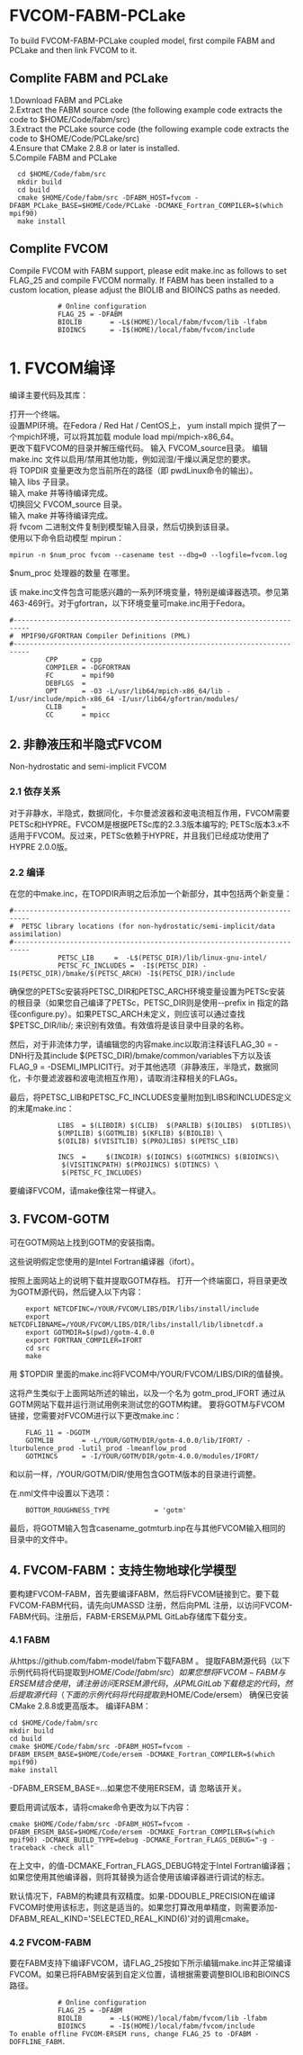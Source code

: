 # FVCOM-FABM-PCLake
To build FVCOM-FABM-PCLake coupled model, first compile FABM and PCLake and then link FVCOM to it.

## Complite FABM and PCLake

1.Download FABM and PCLake  
2.Extract the FABM source code (the following example code extracts the code to $HOME/Code/fabm/src)  
3.Extract the PCLake source code (the following example code extracts the code to $HOME/Code/PCLake/src)  
4.Ensure that CMake 2.8.8 or later is installed.  
5.Compile FABM and PCLake  

```
  cd $HOME/Code/fabm/src
  mkdir build
  cd build
  cmake $HOME/Code/fabm/src -DFABM_HOST=fvcom -DFABM_PCLake_BASE=$HOME/Code/PCLake -DCMAKE_Fortran_COMPILER=$(which mpif90)
  make install
```

## Complite FVCOM 

Compile FVCOM with FABM support, please edit make.inc as follows to set FLAG_25 and compile FVCOM normally. If FABM has been installed to a custom location, please adjust the BIOLIB and BIOINCS paths as needed.

```
            # Online configuration  
            FLAG_25 = -DFABM  
            BIOLIB       = -L$(HOME)/local/fabm/fvcom/lib -lfabm  
            BIOINCS      = -I$(HOME)/local/fabm/fvcom/include  
```

# 1. FVCOM编译 

编译主要代码及其库：  

打开一个终端。  
设置MPI环境。在Fedora / Red Hat / CentOS上， yum install mpich 提供了一个mpich环境，可以将其加载 module load mpi/mpich-x86_64。  
更改下载FVCOM的目录并解压缩代码。 
输入 FVCOM_source目录。 
编辑  make.inc 文件以启用/禁用其他功能，例如润湿/干燥以满足您的要求。  
将     TOPDIR 变量更改为您当前所在的路径（即 pwdLinux命令的输出）。  
输入   libs 子目录。  
输入  make 并等待编译完成。  
切换回父  FVCOM_source 目录。  
输入  make 并等待编译完成。  
将  fvcom 二进制文件复制到模型输入目录，然后切换到该目录。  
使用以下命令启动模型 mpirun：  
 
    mpirun -n $num_proc fvcom --casename test --dbg=0 --logfile=fvcom.log
$num_proc 处理器的数量 在哪里。

该 make.inc文件包含可能感兴趣的一系列环境变量，特别是编译器选项。参见第463-469行。对于gfortran，以下环境变量可make.inc用于Fedora。

```
#--------------------------------------------------------------------------
#  MPIF90/GFORTRAN Compiler Definitions (PML)
#--------------------------------------------------------------------------
         CPP      = cpp
         COMPILER = -DGFORTRAN
         FC       = mpif90
         DEBFLGS  =
         OPT      = -O3 -L/usr/lib64/mpich-x86_64/lib -I/usr/include/mpich-x86_64 -I/usr/lib64/gfortran/modules/
         CLIB     =
         CC       = mpicc
```

## 2. 非静液压和半隐式FVCOM
Non-hydrostatic and semi-implicit FVCOM

 
### 2.1 依存关系
对于非静水，半隐式，数据同化，卡尔曼滤波器和波电流相互作用，FVCOM需要PETSc和HYPRE。FVCOM是根据PETSc库的2.3.3版本编写的; PETSc版本3.x不适用于FVCOM。反过来，PETSc依赖于HYPRE，并且我们已经成功使用了HYPRE 2.0.0版。

### 2.2 编译
在您的中make.inc，在TOPDIR声明之后添加一个新部分，其中包括两个新变量：

```
#--------------------------------------------------------------------------
#  PETSC library locations (for non-hydrostatic/semi-implicit/data assimilation)
#--------------------------------------------------------------------------
            PETSC_LIB     =  -L$(PETSC_DIR)/lib/linux-gnu-intel/
            PETSC_FC_INCLUDES =  -I$(PETSC_DIR) -I$(PETSC_DIR)/bmake/$(PETSC_ARCH) -I$(PETSC_DIR)/include
```

确保您的PETSc安装将PETSC_DIR和PETSC_ARCH环境变量设置为PETSc安装的根目录（如果您自己编译了PETSc，PETSC_DIR则是使用--prefix in 指定的路径configure.py）。如果PETSC_ARCH未定义，则应该可以通过查找$PETSC_DIR/lib/; 来识别有效值。有效值将是该目录中目录的名称。

然后，对于非流体力学，请编辑您的内容make.inc以取消注释该FLAG_30 = -DNH行及其include $(PETSC_DIR)/bmake/common/variables下方以及该FLAG_9 = -DSEMI_IMPLICIT行。对于其他选项（非静液压，半隐式，数据同化，卡尔曼滤波器和波电流相互作用），请取消注释相关的FLAGs。

最后，将PETSC_LIB和PETSC_FC_INCLUDES变量附加到LIBS和INCLUDES定义的末尾make.inc：

```
            LIBS  = $(LIBDIR) $(CLIB)  $(PARLIB) $(IOLIBS)  $(DTLIBS)\
            $(MPILIB) $(GOTMLIB) $(KFLIB) $(BIOLIB) \
            $(OILIB) $(VISITLIB) $(PROJLIBS) $(PETSC_LIB)
 
            INCS  =     $(INCDIR) $(IOINCS) $(GOTMINCS) $(BIOINCS)\
             $(VISITINCPATH) $(PROJINCS) $(DTINCS) \
             $(PETSC_FC_INCLUDES)
```
要编译FVCOM，请make像往常一样键入。

## 3. FVCOM-GOTM
可在GOTM网站上找到GOTM的安装指南。

这些说明假定您使用的是Intel Fortran编译器（ifort）。

按照上面网站上的说明下载并提取GOTM存档。
打开一个终端窗口，将目录更改为GOTM源代码，然后键入以下内容：
```
    export NETCDFINC=/YOUR/FVCOM/LIBS/DIR/libs/install/include
    export NETCDFLIBNAME=/YOUR/FVCOM/LIBS/DIR/libs/install/lib/libnetcdf.a
    export GOTMDIR=$(pwd)/gotm-4.0.0
    export FORTRAN_COMPILER=IFORT
    cd src
    make
```
用 $TOPDIR 里面的make.inc将FVCOM中/YOUR/FVCOM/LIBS/DIR的值替换。 

这将产生类似于上面网站所述的输出，以及一个名为  gotm_prod_IFORT
通过从GOTM网站下载并运行测试用例来测试您的GOTM构建。
要将GOTM与FVCOM链接，您需要对FVCOM进行以下更改make.inc：
```
    FLAG_11 = -DGOTM
    GOTMLIB       = -L/YOUR/GOTM/DIR/gotm-4.0.0/lib/IFORT/ -lturbulence_prod -lutil_prod -lmeanflow_prod
    GOTMINCS      = -I/YOUR/GOTM/DIR/gotm-4.0.0/modules/IFORT/
```
和以前一样，/YOUR/GOTM/DIR/使用包含GOTM版本的目录进行调整。

在.nml文件中设置以下选项：
```
    BOTTOM_ROUGHNESS_TYPE           = 'gotm'
```
最后，将GOTM输入包含casename_gotmturb.inp在与其他FVCOM输入相同的目录中的文件中。


## 4. FVCOM-FABM：支持生物地球化学模型
要构建FVCOM-FABM，首先要编译FABM，然后将FVCOM链接到它。要下载FVCOM-FABM代码，请先向UMASSD 注册，然后向PML 注册，以访问FVCOM-FABM代码。注册后，FABM-ERSEM从PML GitLab存储库下载分支。

### 4.1 FABM
从https://github.com/fabm-model/fabm下载FABM 。
提取FABM源代码（以下示例代码将代码提取到$HOME/Code/fabm/src）
如果您想将FVCOM-FABM与ERSEM结合使用，请注册访问ERSEM源代码，从PML GitLab下载稳定的代码，然后提取源代码（下面的示例代码将代码提取到$HOME/Code/ersem）
确保已安装CMake 2.8.8或更高版本。
编译FABM：
```
cd $HOME/Code/fabm/src
mkdir build
cd build
cmake $HOME/Code/fabm/src -DFABM_HOST=fvcom -DFABM_ERSEM_BASE=$HOME/Code/ersem -DCMAKE_Fortran_COMPILER=$(which mpif90)
make install
```
-DFABM_ERSEM_BASE=...如果您不使用ERSEM，请 忽略该开关。

要启用调试版本，请将cmake命令更改为以下内容：
```
cmake $HOME/Code/fabm/src -DFABM_HOST=fvcom -DFABM_ERSEM_BASE=$HOME/Code/ersem -DCMAKE_Fortran_COMPILER=$(which mpif90) -DCMAKE_BUILD_TYPE=debug -DCMAKE_Fortran_FLAGS_DEBUG="-g -traceback -check all"

```
在上文中，的值-DCMAKE_Fortran_FLAGS_DEBUG特定于Intel Fortran编译器；如果您使用其他编译器，则将其替换为适合使用该编译器进行调试的标志。

默认情况下，FABM的构建具有双精度。如果-DDOUBLE_PRECISION在编译FVCOM时使用该标志，则这是适当的。如果您打算改用单精度，则需要添加-DFABM_REAL_KIND='SELECTED_REAL_KIND(6)'对的调用cmake。

### 4.2 FVCOM-FABM
要在FABM支持下编译FVCOM，请FLAG_25按如下所示编辑make.inc并正常编译FVCOM。如果已将FABM安装到自定义位置，请根据需要调整BIOLIB和BIOINCS路径。
```
            # Online configuration
            FLAG_25 = -DFABM
            BIOLIB       = -L$(HOME)/local/fabm/fvcom/lib -lfabm
            BIOINCS      = -I$(HOME)/local/fabm/fvcom/include
To enable offline FVCOM-ERSEM runs, change FLAG_25 to -DFABM -DOFFLINE_FABM.
```
